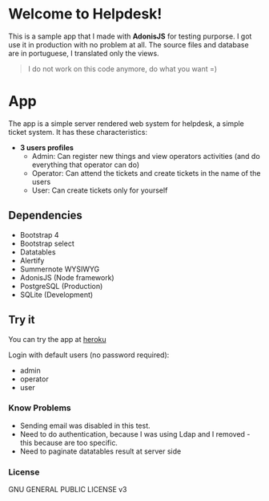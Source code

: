 # Welcome to Helpdesk!

This is a sample app that I made with **AdonisJS** for testing purporse. I got use it in production with no problem at all. The source files and database are in portuguese, I translated only the views.
> I do not work on this code anymore, do what you want =)

# App
The app is a simple server rendered web system for helpdesk, a simple ticket system. It has these characteristics:

 - **3 users profiles**
	 - Admin: Can register new things and view operators activities (and do everything that operator can do)
	 - Operator: Can attend the tickets and create tickets in the name of the users
	 - User: Can create tickets only for yourself

## Dependencies
- Bootstrap 4
- Bootstrap select
- Datatables
- Alertify
- Summernote WYSIWYG
- AdonisJS (Node framework)
- PostgreSQL (Production)
- SQLite (Development)

## Try it

You can try the app at [heroku](https://mirana.herokuapp.com)

Login with default users (no password required):
 - admin
 - operator
 - user

### Know Problems

- Sending email was disabled in this test.
- Need to do authentication, because I was using Ldap and I removed - this because are too specific.
- Need to paginate datatables result at server side


### License
GNU GENERAL PUBLIC LICENSE v3


